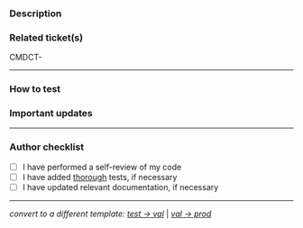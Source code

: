 ### Description
<!-- Detailed description of changes and related context -->


### Related ticket(s)
<!-- Link to related ticket(s) or issue(s) -->
<!-- Hint: Type CMDCT-<ticket-number> for autolinking -->
CMDCT-

---
### How to test
<!-- Step-by-step instructions on how to test, if necessary -->


### Important updates
<!-- Changed dependencies, .env files, configs, etc. -->
<!-- Instructions for local dev, e.g. requires new installs in directories -->


---
### Author checklist
<!-- Complete the following steps before opening for review -->

- [ ] I have performed a self-review of my code
- [ ] I have added [thorough](https://shorturl.at/aejkF) tests, if necessary
- [ ] I have updated relevant documentation, if necessary
---

<!-- If deploying to val or prod, click 'Preview' and select template -->
_convert to a different template: [test → val](?expand=1&template=test-to-val-deployment.md)_ | _[val → prod](?expand=1&template=val-to-prod-deployment.md)_
